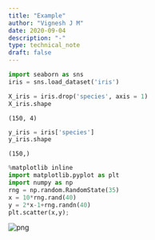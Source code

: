 ```yaml
---
title: "Example"
author: "Vignesh J M"
date: 2020-09-04
description: "-"
type: technical_note
draft: false
---
```


```python
import seaborn as sns
iris = sns.load_dataset('iris')
```


```python
X_iris = iris.drop('species', axis = 1)
X_iris.shape
```




    (150, 4)




```python
y_iris = iris['species']
y_iris.shape
```




    (150,)




```python
%matplotlib inline
import matplotlib.pyplot as plt
import numpy as np
rng = np.random.RandomState(35)
x = 10*rng.rand(40)
y = 2*x-1+rng.randn(40)
plt.scatter(x,y);
```


![png](example_4_0.png)

